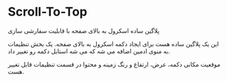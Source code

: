 # Scroll-To-Top
پلاگین ساده اسکرول به بالای صفحه با قابلیت سفارشی سازی

این یک پلاگین ساده هست برای ایجاد دکمه اسکرول به بالای صفحه. یک بخش تنظیمات به منوی ادمین اضافه می شه که می شه استایل دکمه رو تغییر داد.

موقعیت مکانی دکمه، عرض، ارتفاع و رنگ زمینه و محتوا در قسمت تنظیمات قابل تغییر هست.


